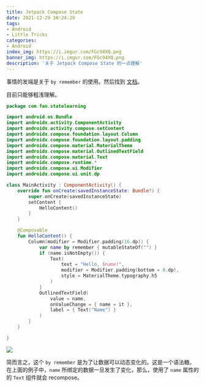 ```yaml
---
title: Jetpack Compose State
date: 2021-12-29 10:24:29
tags:
- Android
- Little Tricks
categories:
- Android
index_img: https://i.imgur.com/FGc94XQ.png
banner_img: https://i.imgur.com/FGc94XQ.png
description: '关于 Jetpack Compose State 的一点理解'
---
```


事情的发端是关于 `by remember` 的使用。然后找到 [文档](https://developer.android.com/jetpack/compose/state)。

目前只能够粗浅理解。

```kt
package com.fan.statelearning

import android.os.Bundle
import androidx.activity.ComponentActivity
import androidx.activity.compose.setContent
import androidx.compose.foundation.layout.Column
import androidx.compose.foundation.layout.padding
import androidx.compose.material.MaterialTheme
import androidx.compose.material.OutlinedTextField
import androidx.compose.material.Text
import androidx.compose.runtime.*
import androidx.compose.ui.Modifier
import androidx.compose.ui.unit.dp

class MainActivity : ComponentActivity() {
    override fun onCreate(savedInstanceState: Bundle?) {
        super.onCreate(savedInstanceState)
        setContent {
            HelloContent()
        }
    }

    @Composable
    fun HelloContent() {
        Column(modifier = Modifier.padding(16.dp)) {
            var name by remember { mutableStateOf("") }
            if (name.isNotEmpty()) {
                Text(
                    text = "Hello, $name!",
                    modifier = Modifier.padding(bottom = 8.dp),
                    style = MaterialTheme.typography.h5
                )
            }
            OutlinedTextField(
                value = name,
                onValueChange = { name = it },
                label = { Text("Name") }
            )
        }
    }

}
```

![](https://i.imgur.com/r5zxuL5.png)

简而言之，这个 `by remember` 是为了让数据可以动态变化的。这是一个语法糖。在上面的例子中，`name` 所绑定的数据一旦发生了变化，那么，使用了 `name` 属性的的 `Text` 组件就会 recompose。